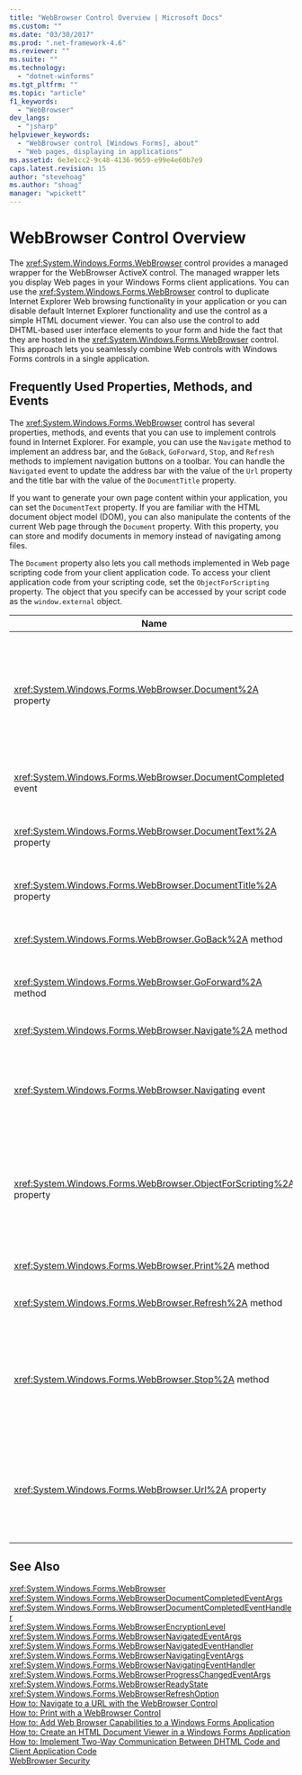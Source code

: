 ```yaml
---
title: "WebBrowser Control Overview | Microsoft Docs"
ms.custom: ""
ms.date: "03/30/2017"
ms.prod: ".net-framework-4.6"
ms.reviewer: ""
ms.suite: ""
ms.technology: 
  - "dotnet-winforms"
ms.tgt_pltfrm: ""
ms.topic: "article"
f1_keywords: 
  - "WebBrowser"
dev_langs: 
  - "jsharp"
helpviewer_keywords: 
  - "WebBrowser control [Windows Forms], about"
  - "Web pages, displaying in applications"
ms.assetid: 6e3e1cc2-9c48-4136-9659-e99e4e60b7e9
caps.latest.revision: 15
author: "stevehoag"
ms.author: "shoag"
manager: "wpickett"
---
```

# WebBrowser Control Overview
The <xref:System.Windows.Forms.WebBrowser> control provides a managed wrapper for the WebBrowser ActiveX control. The managed wrapper lets you display Web pages in your Windows Forms client applications. You can use the <xref:System.Windows.Forms.WebBrowser> control to duplicate Internet Explorer Web browsing functionality in your application or you can disable default Internet Explorer functionality and use the control as a simple HTML document viewer. You can also use the control to add DHTML-based user interface elements to your form and hide the fact that they are hosted in the <xref:System.Windows.Forms.WebBrowser> control. This approach lets you seamlessly combine Web controls with Windows Forms controls in a single application.  
  
## Frequently Used Properties, Methods, and Events  
 The <xref:System.Windows.Forms.WebBrowser> control has several properties, methods, and events that you can use to implement controls found in Internet Explorer. For example, you can use the `Navigate` method to implement an address bar, and the `GoBack`, `GoForward`, `Stop`, and `Refresh` methods to implement navigation buttons on a toolbar. You can handle the `Navigated` event to update the address bar with the value of the `Url` property and the title bar with the value of the `DocumentTitle` property.  
  
 If you want to generate your own page content within your application, you can set the `DocumentText` property. If you are familiar with the HTML document object model (DOM), you can also manipulate the contents of the current Web page through the `Document` property. With this property, you can store and modify documents in memory instead of navigating among files.  
  
 The `Document` property also lets you call methods implemented in Web page scripting code from your client application code. To access your client application code from your scripting code, set the `ObjectForScripting` property. The object that you specify can be accessed by your script code as the `window.external` object.  
  
|Name|Description|  
|----------|-----------------|  
|<xref:System.Windows.Forms.WebBrowser.Document%2A> property|Gets an object that provides managed access to the HTML document object model (DOM) of the current Web page.|  
|<xref:System.Windows.Forms.WebBrowser.DocumentCompleted> event|Occurs when a Web page finishes loading.|  
|<xref:System.Windows.Forms.WebBrowser.DocumentText%2A> property|Gets or sets the HTML content of the current Web page.|  
|<xref:System.Windows.Forms.WebBrowser.DocumentTitle%2A> property|Gets the title of the current Web page.|  
|<xref:System.Windows.Forms.WebBrowser.GoBack%2A> method|Navigates to the previous page in history.|  
|<xref:System.Windows.Forms.WebBrowser.GoForward%2A> method|Navigates to the next page in history.|  
|<xref:System.Windows.Forms.WebBrowser.Navigate%2A> method|Navigates to the specified URL.|  
|<xref:System.Windows.Forms.WebBrowser.Navigating> event|Occurs before navigation begins, enabling the action to be canceled.|  
|<xref:System.Windows.Forms.WebBrowser.ObjectForScripting%2A> property|Gets or sets an object that Web page scripting code can use to communicate with your application.|  
|<xref:System.Windows.Forms.WebBrowser.Print%2A> method|Prints the current Web page.|  
|<xref:System.Windows.Forms.WebBrowser.Refresh%2A> method|Reloads the current Web page.|  
|<xref:System.Windows.Forms.WebBrowser.Stop%2A> method|Halts the current navigation and stops dynamic page elements such as sounds and animation.|  
|<xref:System.Windows.Forms.WebBrowser.Url%2A> property|Gets or sets the URL of the current Web page. Setting this property navigates the control to the new URL.|  
  
## See Also  
 <xref:System.Windows.Forms.WebBrowser>   
 <xref:System.Windows.Forms.WebBrowserDocumentCompletedEventArgs>   
 <xref:System.Windows.Forms.WebBrowserDocumentCompletedEventHandler>   
 <xref:System.Windows.Forms.WebBrowserEncryptionLevel>   
 <xref:System.Windows.Forms.WebBrowserNavigatedEventArgs>   
 <xref:System.Windows.Forms.WebBrowserNavigatedEventHandler>   
 <xref:System.Windows.Forms.WebBrowserNavigatingEventArgs>   
 <xref:System.Windows.Forms.WebBrowserNavigatingEventHandler>   
 <xref:System.Windows.Forms.WebBrowserProgressChangedEventArgs>   
 <xref:System.Windows.Forms.WebBrowserReadyState>   
 <xref:System.Windows.Forms.WebBrowserRefreshOption>   
 [How to: Navigate to a URL with the WebBrowser Control](../../../../docs/framework/winforms/controls/how-to-navigate-to-a-url-with-the-webbrowser-control.md)   
 [How to: Print with a WebBrowser Control](../../../../docs/framework/winforms/controls/how-to-print-with-a-webbrowser-control.md)   
 [How to: Add Web Browser Capabilities to a Windows Forms Application](../../../../docs/framework/winforms/controls/how-to-add-web-browser-capabilities-to-a-windows-forms-application.md)   
 [How to: Create an HTML Document Viewer in a Windows Forms Application](../../../../docs/framework/winforms/controls/how-to-create-an-html-document-viewer-in-a-windows-forms-application.md)   
 [How to: Implement Two-Way Communication Between DHTML Code and Client Application Code](../../../../docs/framework/winforms/controls/how-to-implement-two-way-communication-between-dhtml-code-and-client-application-code.md)   
 [WebBrowser Security](../../../../docs/framework/winforms/controls/webbrowser-security.md)